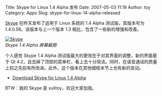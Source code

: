 Title: Skype for Linux 1.4 Alpha 发布
Date: 2007-05-03 11:19
Author: toy
Category: Apps
Slug: skype-for-linux-14-alpha-released

[Skype](http://www.skype.com/) 在昨天发布了适用于 Linux 系统的 1.4 Alpha
测试版，其版本号为 1.4.0.58。该版本与上一个版本 1.3
相比，包含了一些新的增强和改善。

[![Skype](http://i.linuxtoy.org/i/2007/05/skype_s.png)](http://i.linuxtoy.org/i/2007/05/skype.png)  
*Skype 1.4 Alpha 屏幕截图*

个人感觉 Skype 1.4 Alpha
测试版最大的更改在于对其界面的调整，新的界面基于 Qt
4.2，且去掉了顶部的菜单栏，看上去十分简洁。同时，在语音通话的质量上较之先前有所改进。此外，这个版本在其他细枝末节上也有新的变动。

- [Download Skype for Linux 1.4
Alpha](https://developer.skype.com/LinuxSkype)

BTW：我的 Skype 是 xulitoy，欢迎大家加我。
